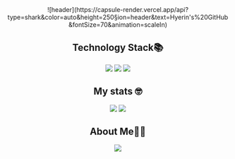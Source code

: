 <div align='center'>
  ![header](https://capsule-render.vercel.app/api?type=shark&color=auto&height=250&section=header&text=Hyerin's%20GitHub&fontSize=70&animation=scaleIn)
  <h2> Technology Stack📚 </h2>
  <p>
    <img src="https://img.shields.io/badge/Spring-6DB33F?style=flat-square&logo=Spring&logoColor=white"/>
    <img src="https://img.shields.io/badge/Spring%20Boot-6DB33F?style=flat-square&logo=Spring%20Boot&logoColor=white"/>
    <img src="https://img.shields.io/badge/Java-007396?style=flat-square&logo=Java&logoColor=white"/>
  </p>
  <h2> My stats 🤓 </h2>
  <img src = "https://github-readme-stats.vercel.app/api?username=yuhyerin&show_icons=true&theme=radical"/>
  <img src="https://github-readme-stats.vercel.app/api/top-langs/?username=yuhyerin&layout=compact"/>

  <h2> About Me👩‍💻 </h2>
  <a href="https://velog.io/@yuhyerin">
    <img src="https://img.shields.io/badge/velog-1DBF73?style=flat-square&logo=Vimeo&logoColor=white"/>
  </a>
</div>


<!--
**yuhyerin/yuhyerin** is a ✨ _special_ ✨ repository because its `README.md` (this file) appears on your GitHub profile.

Here are some ideas to get you started:

- 🔭 I’m currently working on ...
- 🌱 I’m currently learning ...
- 👯 I’m looking to collaborate on ...
- 🤔 I’m looking for help with ...
- 💬 Ask me about ...
- 📫 How to reach me: ...
- 😄 Pronouns: ...
- ⚡ Fun fact: ...
-->
<!-- [![solved.ac tier](http://mazassumnida.wtf/api/generate_badge?boj=riri0304)](https://solved.ac/riri0304) -->
